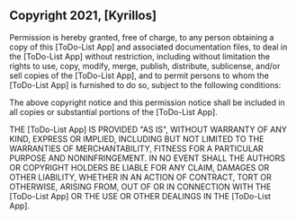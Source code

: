 ## Copyright 2021, [Kyrillos]

Permission is hereby granted, free of charge, to any person obtaining a copy of this [ToDo-List App] and associated documentation files, to deal in the [ToDo-List App] without restriction, including without limitation the rights to use, copy, modify, merge, publish, distribute, sublicense, and/or sell copies of the [ToDo-List App], and to permit persons to whom the [ToDo-List App] is furnished to do so, subject to the following conditions:

The above copyright notice and this permission notice shall be included in all copies or substantial portions of the [ToDo-List App].

THE [ToDo-List App] IS PROVIDED "AS IS", WITHOUT WARRANTY OF ANY KIND, EXPRESS OR IMPLIED, INCLUDING BUT NOT LIMITED TO THE WARRANTIES OF MERCHANTABILITY, FITNESS FOR A PARTICULAR PURPOSE AND NONINFRINGEMENT. IN NO EVENT SHALL THE AUTHORS OR COPYRIGHT HOLDERS BE LIABLE FOR ANY CLAIM, DAMAGES OR OTHER LIABILITY, WHETHER IN AN ACTION OF CONTRACT, TORT OR OTHERWISE, ARISING FROM, OUT OF OR IN CONNECTION WITH THE [ToDo-List App] OR THE USE OR OTHER DEALINGS IN THE [ToDo-List App].
